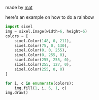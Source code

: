 made by [mat](https://repl.it/@mat1)

here's an example on how to do a rainbow
```py
import sixel
img = sixel.Image(width=6, height=6)
colors = [
	sixel.Color(148, 0, 211),
	sixel.Color(75, 0, 130),
	sixel.Color(0, 0, 255),
	sixel.Color(0, 255, 0),
	sixel.Color(255, 255, 0),
	sixel.Color(255, 127, 0),
	sixel.Color(255, 0, 0)
]

for i, c in enumerate(colors):
	img.fill(1, i, 6, 1, c)
img.draw()
```